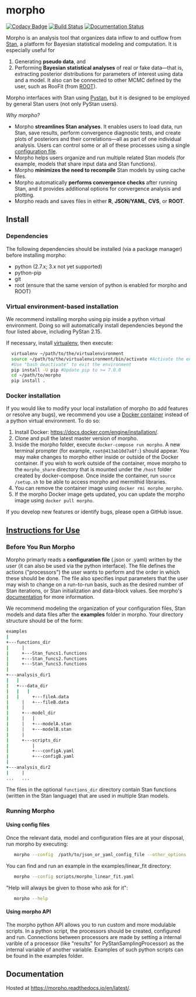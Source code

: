 # morpho

[![Codacy Badge](https://api.codacy.com/project/badge/Grade/7b4a6e74b5cd405ea91b6ddb5cb504d1)](https://app.codacy.com/app/guiguem/morpho?utm_source=github.com&utm_medium=referral&utm_content=project8/morpho&utm_campaign=badger)
[![Build Status](https://travis-ci.org/project8/morpho.svg?branch=master)](https://travis-ci.org/project8/morpho)
[![Documentation Status](https://readthedocs.org/projects/morpho/badge/?version=latest)](https://morpho.readthedocs.io/en/latest/?badge=latest)


Morpho is an analysis tool that organizes data inflow to and outflow from [Stan](http://mc-stan.org/), a platform for Bayesian statistical modeling and computation.
It is especially useful for
  1) Generating **pseudo data**, and
  2) Performing **Bayesian statistical analyses** of real or fake data—that is, extracting posterior distributions for parameters of interest using data and a model.
It also can be connected to other MCMC defined by the user, such as RooFit (from [ROOT](https://root.cern)).

Morpho interfaces with Stan using [Pystan](https://pystan.readthedocs.io/en/latest/), but it is designed to be employed by general Stan users (not only PyStan users).

_Why morpho?_
  - Morpho **streamlines Stan analyses**. It enables users to load data, run Stan, save results, perform convergence diagnostic tests, and create plots of posteriors and their correlations—all as part of one individual analysis. Users can control some or all of these processes using a single [configuration file](http://morpho.readthedocs.io/en/latest/morpho.html#an-example-file).
  - Morpho helps users organize and run multiple related Stan models (for example, models that share input data and Stan functions).
  - Morpho **minimizes the need to recompile** Stan models by using cache files.
  - Morpho automatically **performs convergence checks** after running Stan, and it provides additional options for convergence analysis and plotting.
  - Morpho reads and saves files in either **R**, **JSON/YAML**, **CVS**, or **ROOT**.

## Install

### Dependencies

The following dependencies should be installed (via a package manager) before installing morpho:
  - python (2.7.x; 3.x not yet supported)
  - python-pip
  - git
  - root (ensure that the same version of python is enabled for morpho and ROOT)

### Virtual environment-based installation

  We recommend installing morpho using pip inside a python virtual environment. Doing so will automatically install dependencies beyond the four listed above, including PyStan 2.15.

  If necessary, install [virtualenv](https://virtualenv.pypa.io/en/stable/), then execute:
  ```bash
	virtualenv ~/path/to/the/virtualenvironment
	source ~/path/to/the/virtualenvironment/bin/activate #Activate the environment
	#Use "bash deactivate" to exit the environment
	pip install -U pip #Update pip to >= 7.0.0
	cd ~/path/to/morpho
	pip install .
  ```

### Docker installation

   If you would like to modify your local installation of morpho (to add features or resolve any bugs), we recommend you use a [Docker container](https://docs.docker.com/get-started/) instead of a python virtual environment. To do so:

  1. Install Docker: https://docs.docker.com/engine/installation/.
  2. Clone and pull the latest master version of morpho.
  3. Inside the morpho folder, execute ```docker-compose run morpho```. A new terminal prompter (for example, ```root@413ab10d7a8f:```) should appear.
  You may make changes to morpho either inside or outside of the Docker container. 
  If you wish to work outside of the container, move morpho to the ```morpho_share``` directory that is mounted under the ```/host``` folder created by docker-compose.
  Once inside the container, run `source /setup.sh` to be able to access morpho and mermithid libraries.
  4. You can remove the container image using ```docker rmi morpho_morpho```.
  5. If the morpho Docker image gets updated, you can update the morpho image using ```docker pull morpho```.

   If you develop new features or identify bugs, please open a GitHub issue.

## [Instructions for Use](#instructions-for-use)

### Before You Run Morpho

Morpho primarly reads a **configuration file** (.json or .yaml) written by the user (it can also be used via the python interface).
The file defines the actions ("processors") the user wants to perform and the order in which these should be done.
The file also specifies input parameters that the user may wish to change on a run-to-run basis, such as the desired number of Stan iterations, or Stan initialization and data-block values. 
See morpho's [documentation](http://morpho.readthedocs.io/en/latest/morpho.html#an-example-file) for more information.

We recommend modeling the organization of your configuration files, Stan models and data files after the **examples** folder in morpho. Your directory structure should be of the form:

```bash
examples
|
+---functions_dir
|	  |
|	  +---Stan_funcs1.functions
|	  +---Stan_funcs2.functions
|	  +---Stan_funcs3.functions
|
+---analysis_dir1
|   |
|   +---data_dir
|   |   |
|   |	  +---fileA.data
|	  |   +---fileB.data
|	  |
|	  +---model_dir
|	  |	  |
|	  |	  +---modelA.stan
|	  |	  +---modelB.stan
|	  |
|	  +---scripts_dir
|	  	  |
|	  	  +---configA.yaml
|	  	  +---configB.yaml
|
+---analysis_dir2
|	  |
...	  ...
```
The files in the optional ```functions_dir``` directory contain Stan functions (written in the Stan language) that are used in multiple Stan models.


### Running Morpho

#### Using config files

Once the relevant data, model and configuration files are at your disposal, run morpho by executing:
```bash
   morpho --config  /path/to/json_or_yaml_config_file --other_options
```

You can find and run an example in the examples/linear_fit directory:
```bash
   morpho --config scripts/morpho_linear_fit.yaml
```

"Help will always be given to those who ask for it":
```bash
   morpho --help
```

#### Using morpho API

The morpho python API allows you to run custom and more modulable scripts.
In a python script, the processors should be created, configured and run.
Connections between processors are made by setting a internal varible of a processor (like "results" for PyStanSamplingProcessor) as the internal variable of another variable.
Examples of such python scripts can be found in the examples folder.


## Documentation

Hosted at https://morpho.readthedocs.io/en/latest/.
